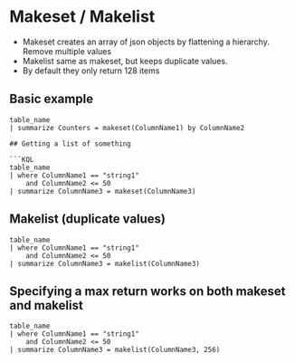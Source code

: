 # Makeset / Makelist

- Makeset creates an array of json objects by flattening a hierarchy. Remove multiple values
- Makelist same as makeset, but keeps duplicate values.
- By default they only return 128 items

## Basic example

```KQL
table_name
| summarize Counters = makeset(ColumnName1) by ColumnName2

## Getting a list of something

```KQL
table_name
| where ColumnName1 == "string1"
    and ColumnName2 <= 50
| summarize ColumnName3 = makeset(ColumnName3)
```

## Makelist (duplicate values)

```KQL
table_name
| where ColumnName1 == "string1"
    and ColumnName2 <= 50
| summarize ColumnName3 = makelist(ColumnName3)
```

## Specifying a max return works on both makeset and makelist

```KQL
table_name
| where ColumnName1 == "string1"
    and ColumnName2 <= 50
| summarize ColumnName3 = makelist(ColumnName3, 256)
```